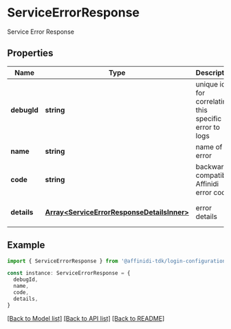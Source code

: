 # ServiceErrorResponse

Service Error Response

## Properties

| Name        | Type                                                                                     | Description                                           | Notes                             |
| ----------- | ---------------------------------------------------------------------------------------- | ----------------------------------------------------- | --------------------------------- |
| **debugId** | **string**                                                                               | unique id for correlating this specific error to logs | [default to undefined]            |
| **name**    | **string**                                                                               | name of the error                                     | [default to undefined]            |
| **code**    | **string**                                                                               | backwards compatible Affinidi error code              | [default to undefined]            |
| **details** | [**Array&lt;ServiceErrorResponseDetailsInner&gt;**](ServiceErrorResponseDetailsInner.md) | error details                                         | [optional] [default to undefined] |

## Example

```typescript
import { ServiceErrorResponse } from '@affinidi-tdk/login-configuration-client'

const instance: ServiceErrorResponse = {
  debugId,
  name,
  code,
  details,
}
```

[[Back to Model list]](../README.md#documentation-for-models) [[Back to API list]](../README.md#documentation-for-api-endpoints) [[Back to README]](../README.md)
